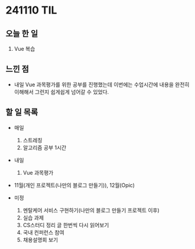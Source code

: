 # 241110 TIL

## 오늘 한 일
1. Vue 복습

## 느낀 점
  - 내일 Vue 과목평가를 위한 공부를 진행했는데 이번에는 수업시간에 내용을 완전히 이해해서 그런지 쉽게쉽게 넘어갈 수 있었다.

## 할 일 목록
  - 매일
    1. 스트레칭
    2. 알고리즘 공부 1시간

  - 내일
    1. Vue 과목평가
  
  - 11월(개인 프로젝트(나만의 블로그 만들기)), 12월(Opic)

  - 미정
    1. 멘탈케어 서비스 구현하기(나만의 블로그 만들기 프로젝트 이후)
    2. 실습 과제
    3. CS스터디 정리 글 한번씩 다시 읽어보기
    4. 국내 컨퍼런스 참여
    5. 채용설명회 보기